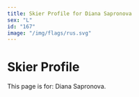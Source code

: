 ```yaml
---
title: Skier Profile for Diana Sapronova
sex: "L"
id: "167"
image: "/img/flags/rus.svg" 
---
```


# Skier Profile

This page is for: Diana Sapronova.
    